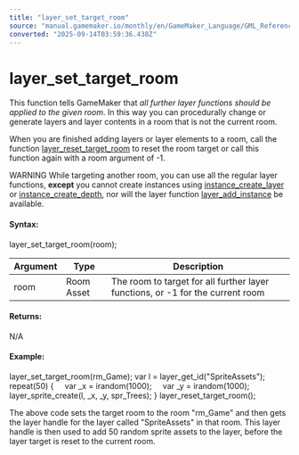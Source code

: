 ```yaml
---
title: "layer_set_target_room"
source: "manual.gamemaker.io/monthly/en/GameMaker_Language/GML_Reference/Asset_Management/Rooms/General_Layer_Functions/layer_set_target_room.htm"
converted: "2025-09-14T03:59:36.438Z"
---
```


# layer\_set\_target\_room

This function tells GameMaker that _all further layer functions should be applied to the given room_. In this way you can procedurally change or generate layers and layer contents in a room that is not the current room.

When you are finished adding layers or layer elements to a room, call the function [layer\_reset\_target\_room](layer_reset_target_room.md) to reset the room target or call this function again with a room argument of \-1.

WARNING While targeting another room, you can use all the regular layer functions, **except** you cannot create instances using [instance\_create\_layer](../../Instances/instance_create_layer.md) or [instance\_create\_depth](../../Instances/instance_create_depth.md), nor will the layer function [layer\_add\_instance](layer_add_instance.md) be available.

#### Syntax:

layer\_set\_target\_room(room);

| Argument | Type | Description |
| --- | --- | --- |
| room | Room Asset | The room to target for all further layer functions, or -1 for the current room |

#### Returns:

N/A

#### Example:

layer\_set\_target\_room(rm\_Game);
var l = layer\_get\_id("SpriteAssets");
repeat(50)
{
    var \_x = irandom(1000);
    var \_y = irandom(1000);
    layer\_sprite\_create(l, \_x, \_y, spr\_Trees);
}
layer\_reset\_target\_room();

The above code sets the target room to the room "rm\_Game" and then gets the layer handle for the layer called "SpriteAssets" in that room. This layer handle is then used to add 50 random sprite assets to the layer, before the layer target is reset to the current room.